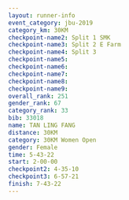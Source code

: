 ```yaml
---
layout: runner-info 
event_category: jbu-2019 
category_km: 30KM 
checkpoint-name2: Split 1 SMK 
checkpoint-name3: Split 2 E Farm 
checkpoint-name4: Split 3 
checkpoint-name5: 
checkpoint-name6: 
checkpoint-name7: 
checkpoint-name8: 
checkpoint-name9: 
overall_rank: 251
gender_rank: 67
category_rank: 33
bib: 33018
name: TAN LING FANG
distance: 30KM
category: 30KM Women Open
gender: Female
time: 5-43-22
start: 2-00-00
checkpoint2: 4-35-10
checkpoint3: 6-57-21
finish: 7-43-22
---
```

